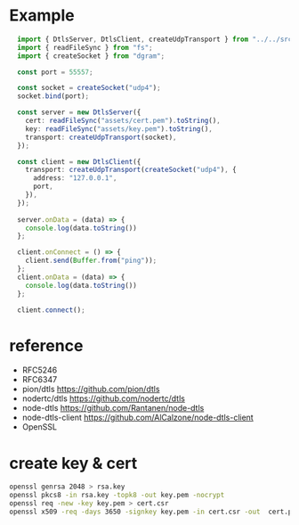 # Example

```typescript
  import { DtlsServer, DtlsClient, createUdpTransport } from "../../src";
  import { readFileSync } from "fs";
  import { createSocket } from "dgram";

  const port = 55557;

  const socket = createSocket("udp4");
  socket.bind(port);

  const server = new DtlsServer({
    cert: readFileSync("assets/cert.pem").toString(),
    key: readFileSync("assets/key.pem").toString(),
    transport: createUdpTransport(socket),
  });

  const client = new DtlsClient({
    transport: createUdpTransport(createSocket("udp4"), {
      address: "127.0.0.1",
      port,
    }),
  });
  
  server.onData = (data) => {
    console.log(data.toString())
  };

  client.onConnect = () => {
    client.send(Buffer.from("ping"));
  };
  client.onData = (data) => {
    console.log(data.toString())
  };

  client.connect();
```

# reference

- RFC5246
- RFC6347
- pion/dtls https://github.com/pion/dtls
- nodertc/dtls https://github.com/nodertc/dtls
- node-dtls https://github.com/Rantanen/node-dtls
- node-dtls-client https://github.com/AlCalzone/node-dtls-client
- OpenSSL

# create key & cert

```sh
openssl genrsa 2048 > rsa.key
openssl pkcs8 -in rsa.key -topk8 -out key.pem -nocrypt
openssl req -new -key key.pem > cert.csr
openssl x509 -req -days 3650 -signkey key.pem -in cert.csr -out  cert.pem
```
